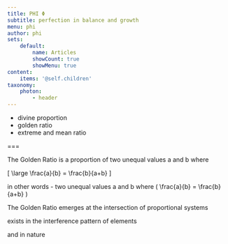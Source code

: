 ```yaml
---
title: PHI Φ
subtitle: perfection in balance and growth
menu: phi
author: phi
sets:
    default:
        name: Articles
        showCount: true
        showMenu: true
content:
    items: '@self.children'
taxonomy:
    photon:
        - header
---
```


- divine proportion
- golden ratio
- extreme and mean ratio

===

The Golden Ratio is a proportion of two unequal values a and b where

\[
\large
\frac{a}{b} = \frac{b}{a+b}
\]

in other words - two unequal values a and b where \( \frac{a}{b} = \frac{b}{a+b} \)

The Golden Ratio emerges at the intersection of proportional systems

exists in the interference pattern of elements

and in nature
